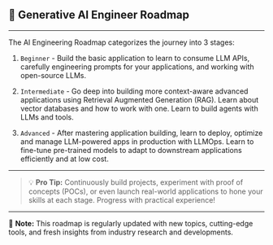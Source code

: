 ## 🤖 **Generative AI Engineer Roadmap**

---
The AI Engineering Roadmap categorizes the journey into 3 stages:
1. `Beginner` - Build the basic application to learn to consume LLM APIs, carefully engineering prompts for your applications, and working with open-source LLMs.

2. `Intermediate` - Go deep into building more context-aware advanced applications using Retrieval Augmented Generation (RAG). Learn about vector databases and how to work with one. Learn to build agents with LLMs and tools.

3. `Advanced` - After mastering application building, learn to deploy, optimize and manage LLM-powered apps in production with LLMOps. Learn to fine-tune pre-trained models to adapt to downstream applications efficiently and at low cost.
---
> 💡 **Pro Tip:** Continuously build projects, experiment with proof of concepts (POCs), or even launch real-world applications to hone your skills at each stage. Progress with practical experience!

---

🔄 **Note:** This roadmap is regularly updated with new topics, cutting-edge tools, and fresh insights from industry research and developments.

